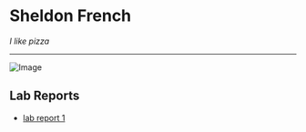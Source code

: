 # Sheldon French
*I like pizza*

***

![Image](https://external-content.duckduckgo.com/iu/?u=https%3A%2F%2Fs3-media0.fl.yelpcdn.com%2Fbphoto%2FKs9kVb2x_TvfZkKqtM-NNA%2F180s.jpg&f=1&nofb=1)

## Lab Reports ##
* [lab report 1](https://shelfrench.github.io/cs15l-lab-reports/lab-report-1-week-2)
